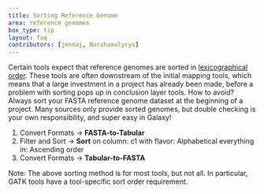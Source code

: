 ```yaml
---
title: Sorting Reference Genome
area: reference genomes 
box_type: tip        
layout: faq        
contributors: [jennaj, Nurzhamalyrys] 
---
```


Certain tools expect that reference genomes are sorted in [lexicographical order](https://en.wikipedia.org/wiki/Lexicographic_order). These tools are often downstream of the initial mapping tools, which means that a large investment in a project has already been made, before a problem with sorting pops up in conclusion layer tools. How to avoid? Always sort your FASTA reference genome dataset at the beginning of a project. Many sources only provide sorted genomes, but double checking is your own responsibility, and super easy in Galaxy!

1. Convert Formats -> **FASTA-to-Tabular**
2. Filter and Sort -> **Sort**
       on column: c1 
       with flavor: Alphabetical
       everything in: Ascending order
3. Convert Formats -> **Tabular-to-FASTA**

Note: The above sorting method is for most tools, but not all. In particular, GATK tools have a tool-specific sort order requirement.